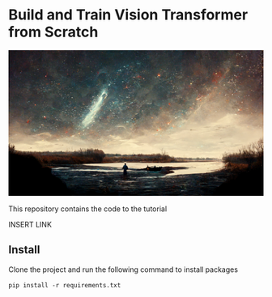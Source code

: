 # Build and Train Vision Transformer from Scratch

![logo](.docs/logo.png)

This repository contains the code to the tutorial

INSERT LINK

## Install

Clone the project and run the following command to install packages

```
pip install -r requirements.txt
```
